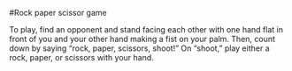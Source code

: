 #Rock paper scissor game

To play, find an opponent and stand facing each other with one hand flat in front of you and your other hand making a fist on your palm. Then, count down by saying “rock, paper, scissors, shoot!” On “shoot,” play either a rock, paper, or scissors with your hand.

